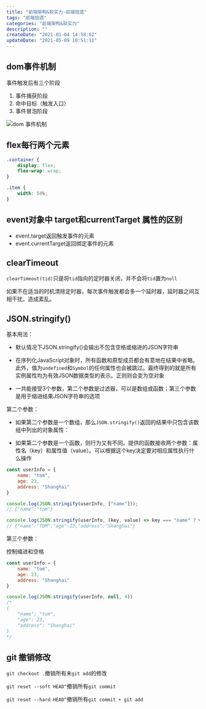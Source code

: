 ```yaml
---
title: "前端架构&软实力-前端拾遗"
tags: "前端拾遗"
categories: "前端架构&软实力"
description: ""
createDate: "2021-01-04 14:58:02"
updateDate: "2021-05-09 10:51:11"
---
```



## dom事件机制

事件触发后有三个阶段

1. 事件捕获阶段
2. 命中目标（触发入口）
3. 事件冒泡阶段

![dom 事件机制](https://mrrsblog.oss-cn-shanghai.aliyuncs.com/20160928221704676.png)

## flex每行两个元素

``` css
.container {
	display: flex;
  	flex-wrap: wrap;
}

.item {
	width: 50%;
}
```

## event对象中 target和currentTarget 属性的区别

- event.target返回触发事件的元素
- event.currentTarget返回绑定事件的元素

## clearTimeout

`clearTimeout(tid)`只是将`tid`指向的定时器关闭，并不会将`tid`置为`null`

如果不在适当的时机清除定时器，每次事件触发都会多一个延时器，延时器之间互相干扰，造成紊乱。

## JSON.stringify()

基本用法：

- 默认情况下JSON.stringify()会输出不包含空格或缩进的JSON字符串

- 在序列化JavaScript对象时，所有函数和原型成员都会有意地在结果中省略。此外，值为`undefined`和`Symbol`的任何属性也会被跳过。最终得到的就是所有实例属性均为有效JSON数据类型的表示。正则则会变为空对象

- 一共能接受3个参数，第二个参数是过滤器，可以是数组或函数；第三个参数是用于缩进结果JSON字符串的选项

第二个参数：

- 如果第二个参数是一个数组，那么`JSON.stringify()`返回的结果中只包含该数组中列出的对象属性：

- 如果第二个参数是一个函数，则行为又有不同。提供的函数接收两个参数：属性名（key）和属性值（value）。可以根据这个key决定要对相应属性执行什么操作

``` js
const userInfo = {
    name: "tom",
    age: 23,
    address: "Shanghai"
}

console.log(JSON.stringify(userInfo, ["name"]));
// {"name":"tom"}

console.log(JSON.stringify(userInfo, (key, value) => key === "name" ? value.toUpperCase() : value))
// {"name":"TOM","age":23,"address":"Shanghai"}
```

第三个参数：

控制缩进和空格

``` js
const userInfo = {
    name: "tom",
    age: 23,
    address: "Shanghai"
}

console.log(JSON.stringify(userInfo, null, 4))
/*
{
    "name": "tom",
    "age": 23,
    "address": "Shanghai"
}
*/
```

## git 撤销修改

`git checkout .`撤销所有未`git add`的修改

`git reset --soft HEAD^`撤销所有`git commit`

`git reset --hard HEAD^`撤销所有`git commit + git add`